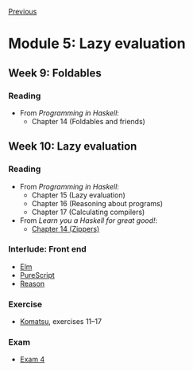 [Previous](/modules/04.md)

# Module 5: Lazy evaluation

## Week 9: Foldables

### Reading

* From *Programming in Haskell*:
  - Chapter 14 (Foldables and friends)

## Week 10: Lazy evaluation

### Reading

* From *Programming in Haskell*:
  - Chapter 15 (Lazy evaluation)
  - Chapter 16 (Reasoning about programs)
  - Chapter 17 (Calculating compilers)
* From *Learn you a Haskell for great good!*:
  - [Chapter 14 (Zippers)](http://learnyouahaskell.com/zippers)

### Interlude: Front end

* [Elm](https://elm*lang.org)
* [PureScript](http://www.purescript.org)
* [Reason](https://reasonml.github.io)

### Exercise

* [Komatsu](/komatsu/), exercises 11–17

### Exam

- [Exam 4](/exams/04.md)

